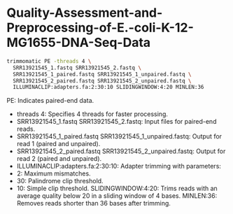 # Quality-Assessment-and-Preprocessing-of-E.-coli-K-12-MG1655-DNA-Seq-Data

```bash
trimmomatic PE -threads 4 \
  SRR13921545_1.fastq SRR13921545_2.fastq \
  SRR13921545_1_paired.fastq SRR13921545_1_unpaired.fastq \
  SRR13921545_2_paired.fastq SRR13921545_2_unpaired.fastq \
  ILLUMINACLIP:adapters.fa:2:30:10 SLIDINGWINDOW:4:20 MINLEN:36
```
PE: Indicates paired-end data.
- threads 4: Specifies 4 threads for faster processing.
- SRR13921545_1.fastq SRR13921545_2.fastq: Input files for paired-end reads.
- SRR13921545_1_paired.fastq SRR13921545_1_unpaired.fastq: Output for read 1 (paired and unpaired).
- SRR13921545_2_paired.fastq SRR13921545_2_unpaired.fastq: Output for read 2 (paired and unpaired).
- ILLUMINACLIP:adapters.fa:2:30:10: Adapter trimming with parameters:
- 2: Maximum mismatches.
- 30: Palindrome clip threshold.
- 10: Simple clip threshold.
SLIDINGWINDOW:4:20: Trims reads with an average quality below 20 in a sliding window of 4 bases.
MINLEN:36: Removes reads shorter than 36 bases after trimming.
